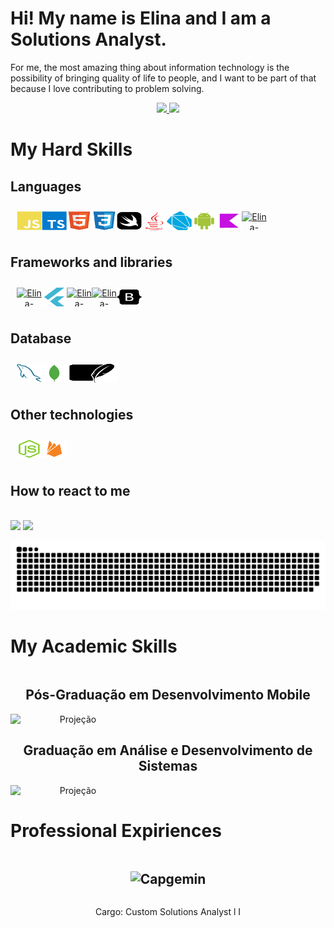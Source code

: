 # Hi! My name is Elina and I am a Solutions Analyst.

For me, the most amazing thing about information technology is the possibility of bringing quality of life to people, and I want to be part of that because I love contributing to problem solving.
<div align="center" style="display: grid; grid-template-rows: auto auto auto; ">
  <a href="https://github.com/31ina-Batist4">
  <img height="180em" src="https://github-readme-stats.vercel.app/api?username=31ina-Batist4&show_icons=true&theme=dracula&include_all_commits=true&count_private=true"/>
  <img height="180em" src="https://github-readme-stats.vercel.app/api/top-langs/?username=31ina-Batist4&layout=compact&langs_count=7&theme=dracula"/>
</a>
</div>

# My Hard Skills

## Languages

<div align="center" style="display: grid; grid-template-rows: auto auto auto; grid-template-columns: auto">
<a href="https://github.com/31ina-Batist4" style="margin:10px; display:flex">
  <img align="center" alt="Elina-Js" height="30" width="40" src="https://raw.githubusercontent.com/devicons/devicon/master/icons/javascript/javascript-plain.svg">

  <img align="center" alt="Elina-Ts" height="30" width="40" src="https://raw.githubusercontent.com/devicons/devicon/master/icons/typescript/typescript-plain.svg">
  
  <img align="center" alt="Elina-HTML" height="30" width="40" src="https://raw.githubusercontent.com/devicons/devicon/master/icons/html5/html5-original.svg">

  <img align="center" alt="Elina-CSS" height="30" width="40" src="https://raw.githubusercontent.com/devicons/devicon/master/icons/css3/css3-original.svg">
<img align="center" alt="Elina-HTML" height="30" width="40" src="https://raw.githubusercontent.com/devicons/devicon/master/icons/swift/swift-plain.svg">
  <img align="center" alt="Elina-Java" height="30" width="40" src="https://raw.githubusercontent.com/devicons/devicon/master/icons/java/java-plain.svg">

<img align="center" alt="Elina-dart" height="30" width="40" src="https://raw.githubusercontent.com/devicons/devicon/master/icons/dart/dart-plain.svg">

<img align="center" alt="Elina-dart" height="30" width="40" src="https://raw.githubusercontent.com/devicons/devicon/master/icons/android/android-plain.svg">
<img align="center" alt="Elina-kotlin" height="30" width="40" src="https://raw.githubusercontent.com/devicons/devicon/master/icons/kotlin/kotlin-plain.svg">
<img align="center" alt="Elina-Markdown" height="30" width="40" src="https://upload.wikimedia.org/wikipedia/commons/thumb/4/48/Markdown-mark.svg/800px-Markdown-mark.svg.png">

</a>
  </div>

## Frameworks and libraries

<div align="center" style="display: grid; grid-template-rows: auto auto auto; grid-template-columns: auto">
<a href="https://github.com/31ina-Batist4" style="margin:10px; display:flex">
  <img align="center" alt="Elina-Angular" height="30" width="40" src="https://angular.io/assets/images/logos/angularjs/AngularJS-Shield.svg">
<img align="center" alt="Elina-Flutter" height="30" width="40" src="https://raw.githubusercontent.com/devicons/devicon/master/icons/flutter/flutter-plain.svg">
<img align="center" alt="Elina-React-native" height="30" width="40" src="https://upload.wikimedia.org/wikipedia/commons/thumb/a/a7/React-icon.svg/2300px-React-icon.svg.png">
<img align="center" alt="Elina-React-native" height="30" width="40" src="https://repository-images.githubusercontent.com/220078160/9353b600-0e54-11ea-9712-b79b66b93c00">


<img align="center" alt="Elina-Bootstrap" height="30" width="40" src="https://raw.githubusercontent.com/devicons/devicon/master/icons/bootstrap/bootstrap-plain.svg">
</a>
  </div>

## Database

<div align="center" style="display: grid; grid-template-rows: auto auto auto; grid-template-columns: auto">
<a href="https://github.com/31ina-Batist4" style="margin:10px; display:flex">
  <img align="center" alt="Elina-My-sql" height="30" width="40" src="https://raw.githubusercontent.com/devicons/devicon/master/icons/mysql/mysql-plain.svg">

<img align="center" alt="Elina-Mongo-db" height="30" width="40" src="https://raw.githubusercontent.com/devicons/devicon/master/icons/mongodb/mongodb-plain.svg">

<img align="center" alt="Elina-Sqlite" height="30" width="80" src="https://raw.githubusercontent.com/devicons/devicon/master/icons/sqlite/sqlite-plain.svg">

</a>
  </div>
  
  ## Other technologies

<div align="center" style="display: grid; grid-template-rows: auto auto auto; grid-template-columns: auto">
 <a href="https://github.com/31ina-Batist4" style="margin:10px; display:flex">
<img align="center" alt="Elina-Flutter" height="30" width="40" src="https://raw.githubusercontent.com/devicons/devicon/master/icons/nodejs/nodejs-plain.svg">
<img align="center" alt="Elina-Flutter" height="30" width="40" src="https://raw.githubusercontent.com/devicons/devicon/master/icons/firebase/firebase-plain.svg">

</a>
  </div>

## How to react to me

<div>
<br>
  <a href = "mailto:elinabatista_@hotmail.com"><img src="https://img.shields.io/badge/-HotMail-%4EA94B?style=for-the-badge&logo=hotmail&logoColor=white" target="_blank"></a>
  <a href="https://www.linkedin.com/in/elina-batista-339b14b7/" target="_blank"><img src="https://img.shields.io/badge/-LinkedIn-%230077B5?style=for-the-badge&logo=linkedin&logoColor=white" target="_blank"></a>

  ![Snake animation](https://github.com/31ina-Batist4/31ina-Batist4/blob/main/output/snake.svg)

</div>

# My Academic Skills

<div align="center" style="display: grid; grid-template-rows: auto auto auto; grid-template-columns: auto">

## Pós-Graduação em Desenvolvimento Mobile
<img src="https://www.sinhores.com.br/cache/images/561/auto1024x1024_cl3EpYu5rFBh.jpeg" alt="Projeção" style="width:200px;"/>

## Graduação em Análise e Desenvolvimento de Sistemas
<img src="https://upload.wikimedia.org/wikipedia/commons/a/a5/LOGO_PROJE%C3%87%C3%83O.png" alt="Projeção" style="width:200px;"/>
</div>

# Professional Expiriences

<div align="center" style="display: grid; grid-template-rows: auto auto auto; grid-template-columns: auto">

## ![Capgemin](https://ncdn0.infojobs.com.br/logos/Company_Evaluation/67632.jpg) 

Cargo: Custom Solutions Analyst l I

</div>


